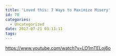 ```yaml
---
title: 'Loved this: 7 Ways to Maximize Misery'
id: 78
categories:
  - Uncategorized
date: 2017-07-21 03:13:11
tags:
---
```


https://www.youtube.com/watch?v=LO1mTELoj6o